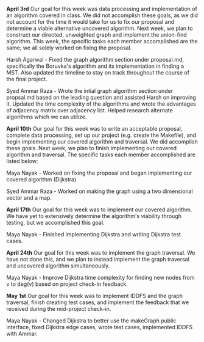 **April 3rd**
Our goal for this week was data processing and implementation of an algorithm covered in class. We did not accomplish these goals, as we did not account for the time it would take for us to fix our proposal and determine a viable alternative uncovered algorithm. Next week, we plan to construct our directed, unweighted graph and implement the union-find algorithm. This week, the specific tasks each member accomplished are the same; we all solely worked on fixing the proposal.

Harsh Agarwal - Fixed the graph algorithm section under proposal.md, specifically the Boruvka's algorithm and its implementation in finding a MST. Also updated the timeline to stay on track throughout the course of the final project. 

Syed Ammar Raza - Wrote the intial graph algorithm section under propsal.md based on the leading question and assisted Harsh on improving it. Updated the time complexity of the algorithms and wrote the advantages of adjacency matrix over adjacency list. Helped research alternate algorithms which we can utilize. 


**April 10th**
Our goal for this week was to write an acceptable proposal, complete data processing, set up our project (e.g. create the Makefile), and begin implementing our covered algorithm and traversal. We did accomplish these goals. Next week, we plan to finish implementing our covered algorithm and traversal. The specific tasks each member accomplished are listed below:

Maya Nayak - Worked on fixing the proposal and began implementing our covered algorithm (Dijkstra)

Syed Ammar Raza - Worked on making the graph using a two dimensional vector and a map.


**April 17th**
Our goal for this week was to implement our covered algorithm. We have yet to extensively determine the algorithm's viability through testing, but we accomplished this goal.

Maya Nayak - Finished implementing Dijkstra and writing Dijkstra test cases.

**April 24th**
Our goal for this week was to implement the graph traversal. We have not done this, and we plan to instead implement the graph traversal and uncovered algorithm simultaneously.

Maya Nayak - Improve Dijkstra time complexity for finding new nodes from v to deg(v) based on project check-in feedback.

**May 1st**
Our goal for this week was to implement IDDFS and the graph traversal, finish creating test cases, and implement the feedback that we received during the mid-project check-in.

Maya Nayak - Changed Dijkstra to better use the makeGraph public interface, fixed Dijkstra edge cases, wrote test cases, implemented IDDFS with Ammar.
